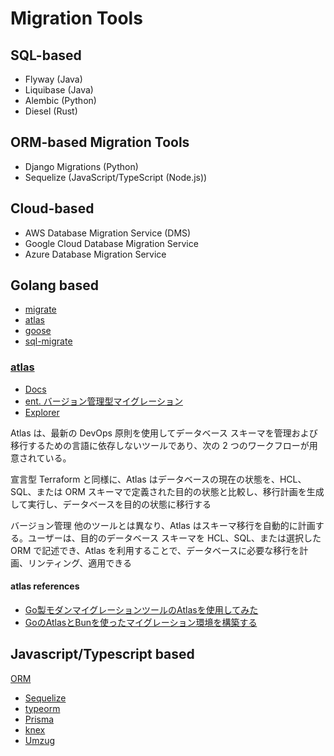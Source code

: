 # Migration Tools

## SQL-based

- Flyway (Java)
- Liquibase (Java)
- Alembic (Python)
- Diesel (Rust)

## ORM-based Migration Tools

- Django Migrations (Python)
- Sequelize (JavaScript/TypeScript (Node.js))

## Cloud-based

- AWS Database Migration Service (DMS)
- Google Cloud Database Migration Service
- Azure Database Migration Service

## Golang based

- [migrate](https://github.com/golang-migrate/migrate)
- [atlas](https://atlasgo.io/)
- [goose](https://github.com/pressly/goose)
- [sql-migrate](https://github.com/rubenv/sql-migrate)

### [atlas](https://atlasgo.io/)

- [Docs](https://atlasgo.io/getting-started)
- [ent. バージョン管理型マイグレーション](https://entgo.io/ja/docs/versioned-migrations/)
- [Explorer](https://gh.atlasgo.cloud/explore)

Atlas は、最新の DevOps 原則を使用してデータベース スキーマを管理および移行するための言語に依存しないツールであり、次の 2 つのワークフローが用意されている。

宣言型
Terraform と同様に、Atlas はデータベースの現在の状態を、HCL、SQL、または ORM スキーマで定義された目的の状態と比較し、移行計画を生成して実行し、データベースを目的の状態に移行する

バージョン管理
他のツールとは異なり、Atlas はスキーマ移行を自動的に計画する。ユーザーは、目的のデータベース スキーマを HCL、SQL、または選択した ORM で記述でき、Atlas を利用することで、データベースに必要な移行を計画、リンティング、適用できる

#### atlas references

- [Go製モダンマイグレーションツールのAtlasを使用してみた](https://zenn.dev/jy8752/articles/f9fda2379b57f5)
- [GoのAtlasとBunを使ったマイグレーション環境を構築する](https://techblog.enechain.com/entry/bun-atlas-migration-setup-guide)

## Javascript/Typescript based

[ORM](../nodejs/orm/README.md)

- [Sequelize](https://www.npmjs.com/package/sequelize)
- [typeorm](https://www.npmjs.com/package/typeorm)
- [Prisma](https://www.prisma.io/)
- [knex](https://www.npmjs.com/package/knex)
- [Umzug](https://www.npmjs.com/package/umzug)
